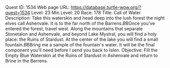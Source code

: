 Quest ID: 1534
Web page URL: https://database.turtle-wow.org/?quest=1534
Level: 23
Min Level: 20
Race: 178
Title: Call of Water
Description: Take this waterskin and head deep into the lush forest the night elves call Ashenvale. It is to the far north of the Barrens.$B$BOnce you've entered the forest, travel west. Along the mountains that separate Stonetalon and Ashenvale, and beyond Lake Mystral, you will find a holy place: the Ruins of Stardust. At the center of the lake you will find a small fountain.$B$BBring me a sample of the fountain's water. It will be the final component you'll need before I send you back to Islen.
Objective: Fill the Empty Blue Waterskin at the Ruins of Stardust in Ashenvale and return to Brine in the Barrens.
